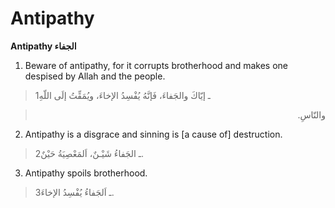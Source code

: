 Antipathy
=========

**Antipathy الجفاء**

1. Beware of antipathy, for it corrupts brotherhood and makes one
despised by Allah and the people.

> 1ـ إيّاكَ والجَفاءَ، فَإنَّهُ يُفْسِدُ الإخاءَ، ويُمَقِّتُ إلَى اللّهِ
<blockquote dir="rtl">
  <p>
والنّاسِ.
  </p>
</blockquote>

2. Antipathy is a disgrace and sinning is [a cause of] destruction.

> 2ـ الجَفاءُ شَيْـنٌ، اَلمَعْصِيَةُ حَيْنٌ.

3. Antipathy spoils brotherhood.

> 3ـ اَلجَفاءُ يُفْسِدُ الإخاءَ.


